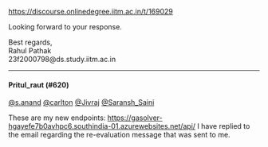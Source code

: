 https://discourse.onlinedegree.iitm.ac.in/t/169029

Looking forward to your response.</p>
<p>Best regards,<br/>
Rahul Pathak<br/>
23f2000798@ds.study.iitm.ac.in</p><hr>

<h4>Pritul_raut (#620)</h4>
<p><a class="mention" href="/u/s.anand">@s.anand</a> <a class="mention" href="/u/carlton">@carlton</a> <a class="mention" href="/u/jivraj">@Jivraj</a> <a class="mention" href="/u/saransh_saini">@Saransh_Saini</a></p>
<p>These are my new endpoints:       <a href="https://gasolver-hgayefe7b0avhpc6.southindia-01.azurewebsites.net/api/" rel="noopener nofollow ugc">https://gasolver-hgayefe7b0avhpc6.southindia-01.azurewebsites.net/api/</a>           I have replied to the email regarding the re-evaluation message that was sent to me.